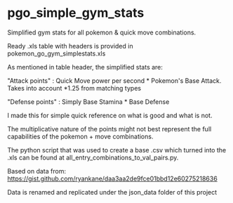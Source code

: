 # pgo_simple_gym_stats
Simplified gym stats for all pokemon &amp; quick move combinations. 

Ready .xls table with headers is provided in pokemon_go_gym_simplestats.xls 

As mentioned in table header, the simplified stats are:

"Attack points" : Quick Move power per second * Pokemon's Base Attack. Takes into account *1.25 from matching types

"Defense points" : Simply Base Stamina * Base Defense

I made this for simple quick reference on what is good and what is not.

The multiplicative nature of the points might not best represent the full capabilities of the pokemon + move combinations.

The python script that was used to create a base .csv which turned into the .xls can be found at all_entry_combinations_to_val_pairs.py.

Based on data from: https://gist.github.com/ryankane/daa3aa2de9fce01bbd12e60275218636

Data is renamed and replicated under the json_data folder of this project

